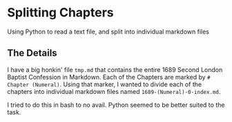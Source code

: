 # Splitting Chapters

Using Python to read a text file, and split into individual markdown files

## The Details

I have a big honkin' file `tmp.md` that contains the entire 1689 Second London Baptist Confession in Markdown. Each of the Chapters are marked by `# Chapter (Numeral)`. Using that marker, I wanted to divide each of the chapters into individual markdown files named `1689-(Numeral)-0-index.md`.

I tried to do this in bash to no avail. Python seemed to be better suited to the task.
